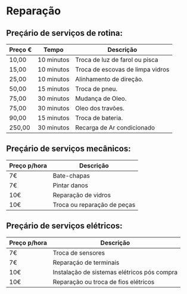 # Reparação


## Preçário de serviços de rotina:

|  Preço € | Tempo | Descrição |
| ------  | ----------- | --------- |
| 10,00 | 10 minutos | Troca de luz de farol ou pisca|
| 15,00 | 10 minutos | Troca de escovas de limpa vidros |
| 25,00  | 10 minutos | Alinhamento de direção.|
| 50,00  | 15 minutos | Troca de pneu. |
| 75,00  | 30 minutos |Mudança de Oleo. |
| 75,00  | 30 minutos |Oleo dos travões.|
| 90,00 | 15 minutos | Troca de bateria. |
| 250,00 | 30 minutos |Recarga de Ar condicionado|

 
## Preçário de serviços mecânicos:

| Preço p/hora | Descrição |
| ---|---|
| 7€ | Bate-chapas |
| 7€ | Pintar danos |
| 10€ | Reparação de vidros |
| 10€ | Troca ou reparação de peças |


## Preçário de serviços elétricos:

| Preço p/hora | Descrição |
| ---|---|
| 7€ | Troca de sensores |
| 7€ | Reparaçáo de terminais |
| 10€ | Instalação de sistemas elétricos pós compra |
| 10€ | Reparação ou troca de fios elétricos |